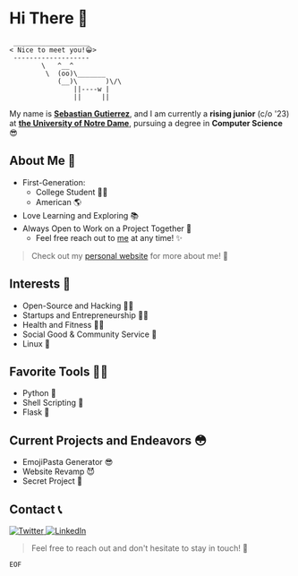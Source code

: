# Hi There 👋
```
 ___________________
< Nice to meet you!😀>
 -------------------
        \   ^__^
         \  (oo)\_______
            (__)\       )\/\
                ||----w |
                ||     ||
```
My name is [**Sebastian Gutierrez**](https://www.linkedin.com/in/sgutier5/), and I am currently a **rising junior** (c/o '23) at [**the University of Notre Dame**](https://www.nd.edu/), pursuing a degree in **Computer Science** 😎

## About Me 🕺
* First-Generation: 
	* College Student 👨‍🎓
	*  American 🌎
* Love Learning and Exploring 📚
* Always Open to Work on a Project Together 🔨
	* Feel free reach out to [me](mailto:sgutier5@nd.edu) at any time! ✨
	
> Check out my [personal website](https://worldwideseb.me) for more about me! 👀


## Interests 🧠
* Open-Source and Hacking 🐱‍💻
* Startups and Entrepreneurship 👨‍💼
* Health and Fitness 🏃‍♂️
* Social Good & Community Service 🤝
* Linux 🐧

## Favorite Tools 👷‍♂️
* Python 🐍
* Shell Scripting 🐢
* Flask 🍷

## Current Projects and Endeavors 😳
* EmojiPasta Generator 😎
* Website Revamp 😈 
* Secret Project 🤫

## Contact 📞
<a href="https://twitter.com/sebmaster714">
    <img src="https://img.shields.io/badge/Twitter--_.svg?style=social&logo=Twitter" alt="Twitter">
  </a>
  
  <a href="https://www.linkedin.com/in/sgutier5/">
    <img src="https://img.shields.io/badge/LinkedIn--_.svg?style=social&logo=linkedin" alt="LinkedIn">
  </a>


> Feel free to reach out and don't hesitate to stay in touch! 🥳

``EOF``

